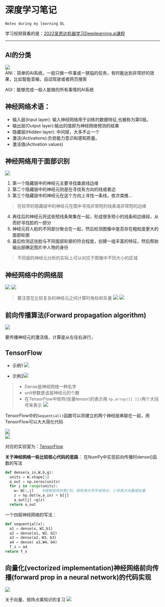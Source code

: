 # 深度学习笔记
`Notes during my learning DL`

学习视频我看的是：[2022吴恩达机器学习Deeplearning.ai课程](https://www.bilibili.com/video/BV1Pa411X76s/?p=43&spm_id_from=pageDriver&vd_source=72cbed57f84134f653cd0ebd0e4e2cff)

***
## AI的分类
![](images/12.png)  
ANI：简单的AI系统，一般只做一件事或一狭隘的任务，有时能达到非常好的效果，比如智能音箱，自动驾驶或者网页搜索

AGI：能够完成一般人能做的所有事情的AI系统

神经网络术语：
---
- 输入层(Input layer): 输入神经网络用于训练的数据特征,也被称为第0层。
- 输出层(Output layer):输出的值即为神经网络预测的结果
- 隐藏层(Hidden layer): 中间层，大多不止一个
- 激活(Activations):负担能力意识和感知质量。
- 激活值(Activation values)


## 神经网络用于面部识别
![](images/1.png)
1. 第一个隐藏层中的神经元主要寻找垂直线边缘
2. 第二个隐藏层中的神经元则是在寻找有方向的线或者边
3. 第三个隐藏层中的神经元在这个方向上寻找一条线，依次类推...
>在较早的隐藏层中的神经元在图中寻找非常短的线条或非常短的边缘
4. 再往后的神经元将这些短线条聚集在一起，形成很多短小的线条和边缘段，从而好寻找脸的一部分
5. 神经元将人脸的不同部分聚合在一起，然后检测图像中是否存在粗粒度更大的面部轮廓
6. 最后检测这张脸与不同面部轮廓的符合程度，创建一组丰富的特征，然后帮助输出层确定图片中人物的身份
>不同层的神经元分析的实际上可以对应于图像中不同大小的区域

## 神经网络中的网络层
![](images/2.png)
![](images/3.png)

>要注意在比较复杂的神经元之间计算时角标和矢量
![](images/4.png)
![](images/5.png)

## 前向传播算法(Forward propagation algorithm)

![](images/6.png)

要传播神经元的激活值，计算是从左往右进行，

## TensorFlow
- 示例1 ![](images/7.png)

- 示例2![](images/8.png)

> - Dense是神经网络一种名字
> - unit参数是该层神经元的个数
> - 在TensorFlow中矩阵(张量tensor)的表示用 `np.array([[ ]])`两个大括号来表示
![](images/9.png)

TensorFlow中的`Sequential()`函数可以将建立的两个神经层串联在一起，用TensorFlow可以大大简化代码

![](images/10.png)  
![](images/11.png)  

对应的实验室为：[TensorFlow](Advanced_Learning_Algorithms/week1/5.TensorFlow%20implementation/C2_W1_Lab02_CoffeeRoasting_TF.ipynb)

**关于神经网络一些比较核心代码的思路**： 
在NumPy中实现前向传播时dense()函数的写法
```python
def dense(a_in,W,b,g)∶
  units = W.shape[1]
  a_out = np.zeros(units)
  for j in range(units):
    w= W[:,j]    #提取矩阵的第j列，矩阵用大写字母表示，小写表示向量或标量
    z = np.dot(w,a_in) + b[j]
    a_out[j] =g(z)
  return a_out
```
一个四层神经网络的写法： 
```python
def sequential(x):
  a1 = dense(x，W1,b1)
  a2 = dense(a1, W2，b2)
  a3 = dense(a2，W3，b3)
  a4 = dense( a3,W4，b4)
  f_x = a4
return f_x
```
## 向量化(vectorized implementation)神经网络前向传播(forward prop in a neural network)的代码实现

![](images/13.png)  

关于向量、矩阵点乘知识的复习
![](images/14.png)   